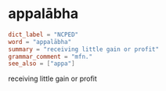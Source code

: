 # appalābha

``` toml
dict_label = "NCPED"
word = "appalābha"
summary = "receiving little gain or profit"
grammar_comment = "mfn."
see_also = ["appa"]
```

receiving little gain or profit

